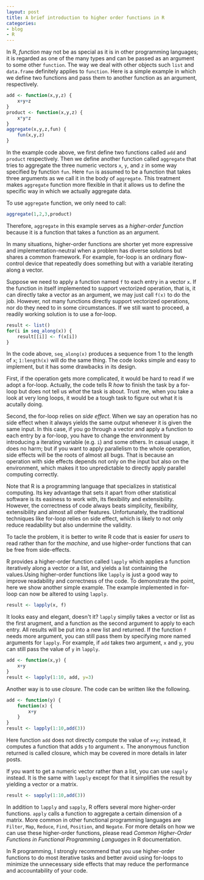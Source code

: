 ```yaml
---
layout: post
title: A brief introduction to higher order functions in R
categories:
- blog
- R
---
```


In R, *function* may not be as special as it is in other programming languages; it is regarded as one of the many types and can be passed as an argument to some other `function`. The way we deal with other objects such `list` and `data.frame` definitely applies to `function`. Here is a simple example in which we define two functions and pass them to another function as an argument, respectively.

```r
add <- function(x,y,z) {
    x+y+z
}
product <- function(x,y,z) {
    x*y*z
}
aggregate(x,y,z,fun) {
    fun(x,y,z)
}
```

In the example code above, we first define two functions called `add` and `product` respectively. Then we define another function called `aggregate` that tries to aggregate the three numeric vectors `x`, `y`, and `z` in some way specified by function `fun`. Here `fun` is assumed to be a function that takes three arguments as we call it in the body of `aggregate`. This treatment makes `aggregate` function more flexible in that it allows us to define the specific way in which we actually aggregate data.

To use `aggregate` function, we only need to call:

```r
aggregate(1,2,3,product)
```

Therefore, `aggregate` in this example serves as a *higher-order function* because it is a function that takes a function as an argument.

In many situations, higher-order functions are shorter yet more expressive and implementation-neutral when a problem has diverse solutions but shares a common framework. For example, for-loop is an ordinary flow-control device that repeatedly does something but with a variable iterating along a vector.

Suppose we need to apply a function named `f` to each entry in a vector `x`. If the function in itself implemented to support vectorized operation, that is, it can directly take a vector as an argument, we may just call `f(x)` to do the job. However, not many functions directly support vectorized operations, nor do they need to in some circumstances. If we still want to proceed, a readily working solution is to use a for-loop.

```r
result <- list()
for(i in seq_along(x)) {
    result[[i]] <- f(x[i])
}
```

In the code above, `seq_along(x)` produces a sequence from 1 to the length of 
`x`; `1:length(x)` will do the same thing. The code looks simple and easy to implement, but it has some drawbacks in its design. 

First, if the operation gets more complicated, it would be hard to read if we adopt a for-loop. Actually, the code tells R *how* to finish the task by a for-loop but does not tell us *what* the task is about. Trust me, when you take a look at very long loops, it would be a tough task to figure out what it is acutally doing. 

Second, the for-loop relies on *side effect*. When we say an operation has no side effect when it always yields the same output whenever it is given the same input. In this case, if you go through a vector and apply a function to each entry by a for-loop, you have to change the environment by introducing a iterating variable (e.g. `i`) and some others. In casual usage, it does no harm; but if you want to apply parallelism to the whole operation, side effects will be the roots of almost all bugs. That is because an operation with side effects depends not only on the input but also on the environment, which makes it too unpredictable to directly apply parallel computing correctly.

Note that R is a programming language that specializes in statistical computing. Its key advantage that sets it apart from other statistical software is its easiness to work with, its flexibility and extensibility. However, the correctness of code always beats simplicity, flexibility, extensibility and almost all other features. Unfortunately, the traditional techniques like for-loop relies on side effect, which is likely to not only reduce readability but also undermine the validity. 

To tacle the problem, it is better to write R code that is easier for *users* to read rather than for the *machine*, and use higher-order functions that can be free from side-effects.

R provides a higher-order function called `lapply` which applies a function iteratively along a vector or a list, and yields a list containing the values.Using higher-order functions like `lapply` is just a good way to improve readability and correctness of the code. To demonstrate the point, here we show another simple example. The example implemented in for-loop can now be altered to using `lapply`.

```r
result <- lapply(x, f)
```

It looks easy and elegant, doesn't it? `lapply` simpliy takes a vector or list as the first arugment, and a function as the second argument to apply to each entry. All results will be put into a new list and returned. If the function `f` needs more argument, you can still pass them by specifying more named arguments for `lapply`. For example, if `add` takes two argument, `x` and `y`, you can still pass the value of `y` in `lapply`.

```r
add <- function(x,y) {
    x+y
}
result <- lapply(1:10, add, y=3)
```

Another way is to use *closure*. The code can be written like the following.

```r
add <- function(y) {
    function(x) {
        x+y
    }
}
result <- lapply(1:10,add(3))
```

Here function `add` does not directly compute the value of `x+y`; instead, it computes a function that adds `y` to argument `x`. The anonymous function returned is called closure, which may be covered in more details in later posts.

If you want to get a numeric vector rather than a list, you can use `sapply` instead. It is the same with `lapply` except for that it simplifies the result by yielding a vector or a matrix.

```r
result <- sapply(1:10,add(3))
```

In addition to `lapply` and `sapply`, R offers several more higher-order functions. `apply` calls a function to aggregate a certain dimension of a matrix. More common in other functional programming languages are `Filter`, `Map`, `Reduce`, `Find`, `Position`, and `Negate`. For more details on how we can use these higher-order functions, please read *Common Higher-Order Functions in Functional Programming Languages* in R documentation.

In R programming, I strongly recommend that you use higher-order functions to do most iterative tasks and better avoid using for-loops to minimize the unnecessary side effects that may reduce the performance and accountability of your code.